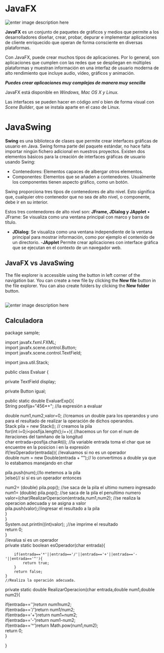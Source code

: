 ﻿# JavaFX

![enter image description here](http://programaenlinea.net/wp-content/uploads/2015/06/FX.png)


**JavaFX** es un conjunto de paquetes de gráficos y medios que permite a los desarrolladores diseñar, crear, probar, depurar e implementar aplicaciones de cliente enriquecido que operan de forma consciente en diversas plataformas.

Con JavaFX, puede crear muchos tipos de aplicaciones. Por lo general, son aplicaciones que cumplen con las redes que se despliegan en múltiples plataformas y muestran información en una interfaz de usuario moderna de alto rendimiento que incluye audio, vídeo, gráficos y animación.

***Puedes crear aplicaciones muy complejas de manera muy sencilla***

JavaFX está disponible en *Windows, Mac OS X y Linux.*

Las interfaces se pueden hacer en código _xml_ o bien de forma visual con _Scene Builder_, que se instala aparte en el caso de Linux.

# JavaSwing

**Swing** es una biblioteca de clases que permite crear interfaces gráficas de usuario en Java.
Swing forma parte del paquete estándar, no hace falta importar ningún fichero adicional en nuestros proyectos.
Existen dos elementos básicos para la creación de interfaces gráficas de usuario usando Swing:
 - Contenedores: Elementos capaces de albergar otros elementos.
 -  Componentes: Elementos que se añaden a contenedores.
  Usualmente los   componentes tienen aspecto gráfico, como un botón.
  
Swing proporciona tres tipos de contenedores de alto nivel. Esto significa que, cualquier otro contenedor que no sea de alto nivel, o componente, debe ir en su interior.

Estos tres contenedores de alto nivel son: **JFrame, JDialog y JApplet**
• JFrame: Se visualiza como una ventana principal con marco y barra de título.

 - **JDialog**: Se visualiza como una ventana independiente de la ventana principal para mostrar información, como por ejemplo el contenido de un directorio.
-**JApplet** Permite crear aplicaciones con interface gráfica que se ejecutan en el contexto de un navegador web.

## JavaFX vs JavaSwing

The file explorer is accessible using the button in left corner of the navigation bar. You can create a new file by clicking the **New file** button in the file explorer. You can also create folders by clicking the **New folder** button.

## 

![enter image description here](https://cdn.educba.com/academy/wp-content/uploads/2018/11/Java-Swing-vs-Java-FX.jpg)

## Calculadora 
package sample;  
  
import javafx.fxml.FXML;  
import javafx.scene.control.Button;  
import javafx.scene.control.TextField;  
  
  
import java.util.Stack;  
  
public class Evaluar {  
  
   
  private TextField display;  
  
  
  private Button igual;  
  
   public static double EvaluarExp(){  
        String posfija="456*+"; //la expresión a evaluar  
  
  double num1,num2,valor=0; //creamos un double para los operandos y uno para el resultado de realizar la operación de dichos operandos.  
  Stack pila = new Stack(); // creamos la pila  
  for(int i=0;i<posfija.length();i++){ //hacemos un for con el num de iteraciones del tamñano de la longitud  
  char entrada=posfija.charAt(i); //la variable entrada toma el char que se encuentre en la posicion i en la expresión  
  if(!esOperador(entrada)){ //evaluamos si no es un operador  
  double num = new Double(entrada + "");// lo convertimos a double ya que lo estabamos manejando en char  
  
  pila.push(num);//lo metemos a la pila  
  }else{// si sí es un operador entonces  
  
  num2= (double) pila.pop(); //se saca de la pila el ultimo numero ingresado  
  num1= (double) pila.pop(); //se saca de la pila el penultimo numero  
  valor=(char)RealizarOperacion(entrada,num1,num2); //se realiza la operacion adecuada y se asigna a valor  
  pila.push(valor);//ingresar el resultado a la pila  
  }  
        }  
        System.out.println((int)valor); ;//se imprime el resultado  
  return 0;  
    }  
//evalua si es un operador  
  private static boolean esOperador(char entrada){   
  
        if(entrada=='*'||entrada=='/'||entrada=='+'||entrada=='-'||entrada=='^'){  
            return true;  
        }  
        return false;  
    }  
    //Realiza la operación adecuada.  
  private static double RealizarOperacion(char entrada,double num1,double num2){  
  

  if(entrada=='*')return num1*num2;  
        if(entrada=='/')return num1/num2;  
        if(entrada=='+')return num1+num2;  
        if(entrada=='-')return num1-num2;  
        if(entrada=='^')return Math.pow(num1,num2);  
        return 0;  
    }  
  
}

    

